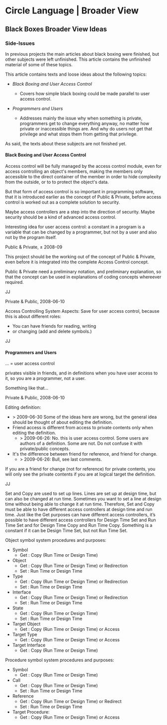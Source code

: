 ﻿Circle Language | Broader View
==============================

Black Boxes Broader View Ideas
------------------------------

### Side-Issues

In previous projects the main articles about black boxing were finished, but other subjects were left unfinished. This article contains the unfinished material of some of these topics.

This article contains texts and loose ideas about the following topics:

- *Black Boxing and User Access Control*
    
    - Covers how simple black boxing could be made parallel to user access control.

- *Programmers and Users*

    - Addresses mainly the issue why when something is private, programmers get to change everything anyway, no matter how private or inaccessible things are. And why do users not get that privilege and what stops them from getting that privilege.

As said, the texts about these subjects are not finished yet.

#### Black Boxing and User Access Control

Access control will be fully managed
by the access control module, even for
access controlling an object's members,
making the members only accessible
to the direct container of the member in
order to hide complexity from the outside,
or to to protect the object's data.

But that form of access control is so
important in programming software,
that it is introduced earlier
as the concept of Public & Private,
before access control is worked out
as a complete solution to security.

Maybe access controllers are a step into the direction of security. Maybe security should be a kind of advanced access control.

Interesting idea for user access control:
a constant in a program is a variable that can 
be changed by a programmer, but not by a user
and also not by the program itself. 


Public & Private,
± 2008-09

This project should be the working out
of the concept of Public & Private, even
before it is integrated into the complete
Access Control concept.

Public & Private need a preliminary notation,
and preliminary explanation, so that the concept
can be used in explanations of
coding concepts whereever required.

JJ


Private & Public,
2008-06-10

Access Controlling System Aspects:
Save for user access control, because this is about different roles:

- You can have friends for reading, writing
- or changing (add and delete symbols.)

JJ

#### Programmers and Users

...  = user access control

privates visible in friends, and in definitions when you have user access to it, so you are a programmer, not a user.

Something like that...


Private & Public,
2008-06-10

Editing definition:

- \> 2009-06-30 Some of the ideas here are wrong, but the general idea should be thought of about editing the definition.
- Friend access is different from access to private contents
only when editing the definition.
    - \> 2009-06-26: No. this is user access control. Some users are authors of a definition. Some are not. Do not confuse it with private/public concepts.
- It's the difference between friend for reference, and friend for change.
    - \> 2009-06-26: Bull, see last comments.

If you are a friend for change (not for reference) for private contents,
you will only see the private contents if you are at logical target the definition.

JJ


Set and Copy are used to set up lines. Lines are set up at design time, but can also be changed at run time. Sometimes you want to set a line at design time without being able to change it at run time. Therefore, Set and Copy must be able to have different access controllers at design time and run time. Just like the Get purposes can have different access controllers, it’s possible to have different access controllers for Design Time Set and Run Time Set and for Design Time Copy and Run Time Copy. Something is a constant if it can be Design Time Set, but not Run Time Set.

Object symbol system procedures and purposes:

- Symbol
    - Get  : Copy (Run Time or Design Time)
- Object
    - Get  : Copy (Run Time or Design Time) or Redirection
    - Set  : Run Time or Design Time
- Type
    - Get  : Copy (Run Time or Design Time) or Redirection
    - Set  : Run Time or Design Time
- Interface
    - Get  : Copy (Run Time or Design Time) or Redirection
    - Set  : Run Time or Design Time
- State
    - Get  : Copy (Run Time or Design Time)
    - Set  : Run Time or Design Time
- Target Object
    - Get  : Copy (Run Time or Design Time) or Access
- Target Type
    - Get  : Copy (Run Time or Design Time) or Access
- Target Interface
    - Get  : Copy (Run Time or Design Time)

Procedure symbol system procedures and purposes:

- Symbol
    - Get : Copy (Run Time or Design Time)
- Call
    - Get : Copy (Run Time or Design Time)
    - Set : Run Time or Design Time
- Reference
    - Get : Copy (Run Time or Design Time) or Redirect
    - Set : Run Time or Design Time
- Target Procedure:
    - Get : Copy (Run Time or Design Time) or Access

